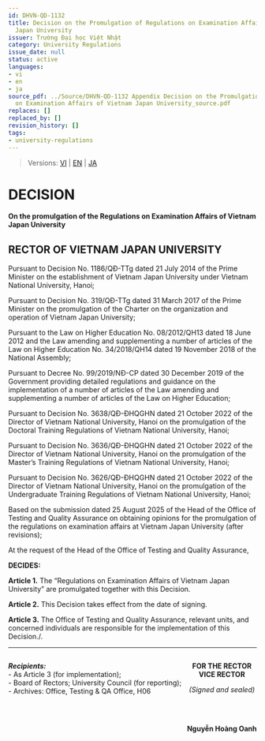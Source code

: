```yaml
---
id: DHVN-QD-1132
title: Decision on the Promulgation of Regulations on Examination Affairs of Vietnam
  Japan University
issuer: Trường Đại học Việt Nhật
category: University Regulations
issue_date: null
status: active
languages:
- vi
- en
- ja
source_pdf: ../Source/DHVN-QD-1132 Appendix Decision on the Promulgation of Regulations
  on Examination Affairs of Vietnam Japan University_source.pdf
replaces: []
replaced_by: []
revision_history: []
tags:
- university-regulations
---
```

> Versions: [VI](../Vietnamese/DHVN-QD-1132%20V%E1%BB%81%20vi%E1%BB%87c%20ban%20h%C3%A0nh%20Quy%20%C4%91%E1%BB%8Bnh%20v%E1%BB%81%20c%C3%B4ng%20t%C3%A1c%20kh%E1%BA%A3o%20th%C3%AD%20c%E1%BB%A7a%20Tr%C6%B0%E1%BB%9Dng%20%C4%90%E1%BA%A1i%20h%E1%BB%8Dc%20Vi%E1%BB%87t%20Nh%E1%BA%ADt_source.md) | [EN](DHVN-QD-1132%20Decision%20on%20the%20Promulgation%20of%20Regulations%20on%20Examination%20Affairs%20of%20Vietnam%20Japan%20University.md) | [JA](../Japanese/DHVN-QD-1132%20%E6%97%A5%E8%B6%8A%E5%A4%A7%E5%AD%A6%E3%81%AB%E3%81%8A%E3%81%91%E3%82%8B%E8%A9%A6%E9%A8%93%E6%A5%AD%E5%8B%99%E8%A6%8F%E7%A8%8B.md)

# DECISION
**On the promulgation of the Regulations on Examination Affairs of Vietnam Japan University**

## RECTOR OF VIETNAM JAPAN UNIVERSITY

Pursuant to Decision No. 1186/QĐ-TTg dated 21 July 2014 of the Prime Minister on the establishment of Vietnam Japan University under Vietnam National University, Hanoi;

Pursuant to Decision No. 319/QĐ-TTg dated 31 March 2017 of the Prime Minister on the promulgation of the Charter on the organization and operation of Vietnam Japan University;

Pursuant to the Law on Higher Education No. 08/2012/QH13 dated 18 June 2012 and the Law amending and supplementing a number of articles of the Law on Higher Education No. 34/2018/QH14 dated 19 November 2018 of the National Assembly;

Pursuant to Decree No. 99/2019/NĐ-CP dated 30 December 2019 of the Government providing detailed regulations and guidance on the implementation of a number of articles of the Law amending and supplementing a number of articles of the Law on Higher Education;

Pursuant to Decision No. 3638/QĐ-ĐHQGHN dated 21 October 2022 of the Director of Vietnam National University, Hanoi on the promulgation of the Doctoral Training Regulations of Vietnam National University, Hanoi;

Pursuant to Decision No. 3636/QĐ-ĐHQGHN dated 21 October 2022 of the Director of Vietnam National University, Hanoi on the promulgation of the Master’s Training Regulations of Vietnam National University, Hanoi;

Pursuant to Decision No. 3626/QĐ-ĐHQGHN dated 21 October 2022 of the Director of Vietnam National University, Hanoi on the promulgation of the Undergraduate Training Regulations of Vietnam National University, Hanoi;

Based on the submission dated 25 August 2025 of the Head of the Office of Testing and Quality Assurance on obtaining opinions for the promulgation of the regulations on examination affairs at Vietnam Japan University (after revisions);

At the request of the Head of the Office of Testing and Quality Assurance,

**DECIDES:**

**Article 1.** The “Regulations on Examination Affairs of Vietnam Japan University” are promulgated together with this Decision.

**Article 2.** This Decision takes effect from the date of signing.

**Article 3.** The Office of Testing and Quality Assurance, relevant units, and concerned individuals are responsible for the implementation of this Decision./.

***
<div style="display: flex; justify-content: space-between;">
  <div>
    <p>
      <strong><em>Recipients:</em></strong><br>
      - As Article 3 (for implementation);<br>
      - Board of Rectors; University Council (for reporting);<br>
      - Archives: Office, Testing & QA Office, H06
    </p>
  </div>
  <div style="text-align: center;">
    <p>
      <strong>FOR THE RECTOR<br>
      VICE RECTOR</strong>
    </p>
    <p>
      <em>(Signed and sealed)</em>
    </p>
    <br>
    <br>
    <p>
      <strong>Nguyễn Hoàng Oanh</strong>
    </p>
  </div>
</div>
